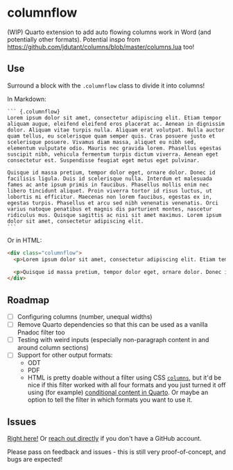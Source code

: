 # columnflow

(WIP) Quarto extension to add auto flowing columns work in Word (and potentially other formats). Potential inspo from https://github.com/jdutant/columns/blob/master/columns.lua too!

## Use

Surround a block with the `.columnflow` class to divide it into columns!

In Markdown:

````
``` {.columnflow}
Lorem ipsum dolor sit amet, consectetur adipiscing elit. Etiam tempor aliquam augue, eleifend eleifend eros placerat ac. Aenean in dignissim dolor. Aliquam vitae turpis nulla. Aliquam erat volutpat. Nulla auctor quam tellus, eu scelerisque quam semper quis. Cras posuere justo et scelerisque posuere. Vivamus diam massa, aliquet eu nibh sed, elementum vulputate odio. Mauris nec gravida lorem. Phasellus egestas suscipit nibh, vehicula fermentum turpis dictum viverra. Aenean eget consectetur est. Suspendisse feugiat eget metus eget pulvinar.

Quisque id massa pretium, tempor dolor eget, ornare dolor. Donec id facilisis ligula. Duis id scelerisque nulla. Interdum et malesuada fames ac ante ipsum primis in faucibus. Phasellus mollis enim nec libero tincidunt aliquet. Proin viverra tortor id risus luctus, ut lobortis mi efficitur. Maecenas non lorem faucibus, egestas ex in, egestas turpis. Phasellus et arcu sed nibh venenatis venenatis. Orci varius natoque penatibus et magnis dis parturient montes, nascetur ridiculus mus. Quisque sagittis ac nisi sit amet maximus. Lorem ipsum dolor sit amet, consectetur adipiscing elit.
```
````

Or in HTML:

````html
<div class="columnflow">
  <p>Lorem ipsum dolor sit amet, consectetur adipiscing elit. Etiam tempor aliquam augue, eleifend eleifend eros placerat ac. Aenean in dignissim dolor. Aliquam vitae turpis nulla. Aliquam erat volutpat. Nulla auctor quam tellus, eu scelerisque quam semper quis. Cras posuere justo et scelerisque posuere. Vivamus diam massa, aliquet eu nibh sed, elementum vulputate odio. Mauris nec gravida lorem. Phasellus egestas suscipit nibh, vehicula fermentum turpis dictum viverra. Aenean eget consectetur est. Suspendisse feugiat eget metus eget pulvinar.</p>

  <p>Quisque id massa pretium, tempor dolor eget, ornare dolor. Donec id facilisis ligula. Duis id scelerisque nulla. Interdum et malesuada fames ac ante ipsum primis in faucibus. Phasellus mollis enim nec libero tincidunt aliquet. Proin viverra tortor id risus luctus, ut lobortis mi efficitur. Maecenas non lorem faucibus, egestas ex in, egestas turpis. Phasellus et arcu sed nibh venenatis venenatis. Orci varius natoque penatibus et magnis dis parturient montes, nascetur ridiculus mus. Quisque sagittis ac nisi sit amet maximus. Lorem ipsum dolor sit amet, consectetur adipiscing elit.</p>
</div>
````

## Roadmap

- [ ] Configuring columns (number, unequal widths)
- [ ] Remove Quarto dependencies so that this can be used as a vanilla Pnadoc filter too
- [ ] Testing with weird inputs (especially non-paragraph content in and around column sections)
- [ ] Support for other output formats:
  - ODT
  - PDF
  - HTML is pretty doable without a filter using CSS [`columns`](https://developer.mozilla.org/en-US/docs/Web/CSS/columns), but it'd be nice if this filter worked with all four formats and you just turned it off using (for example) [conditional content in Quarto](https://quarto.org/docs/authoring/conditional.html). Or maybe an option to tell the filter in which formats you want to use it.

## Issues

[Right here!](https://github.com/jimjam-slam/columnflow/issues) Or [reach out directly](https://jamesgoldie.dev) if you don't have a GitHub account.

Please pass on feedback and issues - this is still very proof-of-concept, and bugs are expected!

